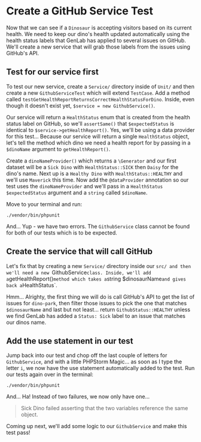 # Create a GitHub Service Test

Now that we can see if a `Dinosaur` is accepting visitors based on its
current health. We need to keep our dino's health updated automatically using the
health status labels that GenLab has applied to several issues on GitHub. We'll
create a new service that will grab those labels from the issues using GitHub's API.

## Test for our service first

To test our new service, create a `Service/` directory inside of `Unit/` and then
create a new `GithubServiceTest` which will extend `TestCase`. Add a method
called `testGetHealthReportReturnsCorrectHealthStatusForDino`. Inside, even
though it doesn't exist yet, `$service = new GithubService()`.

Our service will return a `HealthStatus` enum that is created from the health status
label on GitHub, so we'll `assertSame()` that `$expectedStatus` is identical to 
`$service->getHealthReport()`. Yes, we'll be using a data provider for this test...
Because our service will return a single `HealthStatus` object, let's tell the method
which dino we need a health report for by passing in a `$dinoName` argument to
`getHealthReport()`.

Create a `dinoNameProvider()` which returns a `\Generator` and our first dataset
will be a `Sick Dino` with `HealthStatus::SICK` then `Daisy` for the dino's name.
Next up is a `Healthy Dino` with `HealthStatus::HEALTHY` and we'll use `Maverick`
this time. Now add the `@dataProvider` annotation so our test uses the
`dinoNameProvider` and we'll pass in a `HealthStatus $expectedStatus`
argument and a `string` called `$dinoName`.

Move to your terminal and run:

```terminal
./vendor/bin/phpunit
```

And... Yup - we have two errors. The `GithubService` class cannot be found for
both of our tests which is to be expected.

## Create the service that will call GitHub

Let's fix that by creating a new `Service/` directory inside our `src/ and then we'll need a new
`GithubService` class. Inside, we'll add a `getHealthReport()` method which takes
a `string $dinosaurName` and gives back a `HealthStatus`.

Hmm... Alrighty, the first thing we will do is call GitHub's API to get the list
of issues for `dino-park`, then filter those issues to pick the one that matches
`$dinosaurName` and last but not least... return `GithubStatus::HEALTHY` unless
we find GenLab has added a `Status: Sick` label to an issue that matches our dinos
name.

## Add the use statement in our test

Jump back into our test and chop off the last couple of letters for `GithubService`,
and with a little PHPStorm Magic... as soon as I type the letter `i`, we now have the use statement automatically
added to the test. Run our tests again over in the terminal:

```terminal-silent
./vendor/bin/phpunit
```

And... Ha! Instead of two failures, we now only have one...

> Sick Dino failed asserting that the two variables reference the same object.

Coming up next, we'll add some logic to our `GithubService` and make this test pass!
